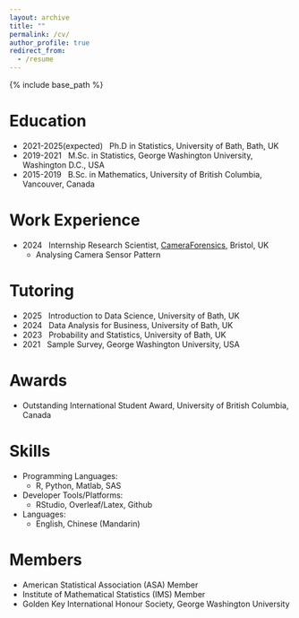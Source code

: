 ```yaml
---
layout: archive
title: ""
permalink: /cv/
author_profile: true
redirect_from:
  - /resume
---
```


{% include base_path %}

Education
======
* 2021-2025(expected) &nbsp; Ph.D in Statistics, University of Bath, Bath, UK
* 2019-2021 &nbsp; M.Sc. in Statistics, George Washington University, Washington D.C., USA
* 2015-2019 &nbsp; B.Sc. in Mathematics, University of British Columbia, Vancouver, Canada



Work Experience
======
* 2024 &nbsp; Internship Research Scientist, [CameraForensics](https://www.cameraforensics.com/), Bristol, UK
  * Analysing Camera Sensor Pattern

Tutoring
======
  * 2025 &nbsp; Introduction to Data Science, University of Bath, UK
  * 2024 &nbsp; Data Analysis for Business, University of Bath, UK
  * 2023 &nbsp; Probability and Statistics, University of Bath, UK
  * 2021 &nbsp; Sample Survey, George Washington University, USA

Awards
======
* Outstanding International Student Award, University of British Columbia, Canada

Skills
======
* Programming Languages:
  * R, Python, Matlab, SAS
* Developer Tools/Platforms:
  * RStudio, Overleaf/Latex, Github
* Languages:
  * English, Chinese (Mandarin)
  
Members
======
* American Statistical Association (ASA) Member
* Institute of Mathematical Statistics (IMS) Member
* Golden Key International Honour Society, George Washington University
  
